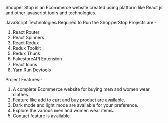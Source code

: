 Shopper Stop is an Ecommerce website created using platform like React js and other javascript tools and technologies.

JavaScript Technologies Required to Run the ShopperStop Projects are:-

1. React Router
2. React Spinners
3. React Redux
4. Redux Toolkit
5. Redux Thunk
6. FakestoreAPI Extension
7. React Icons
8. Yarn Run Devtools

Project  Features:-

1. A complete Ecommerce website for buying men and women wear clothes.
2. Feature like add to cart and buy product are available.
3. Dark mode and light mode are available for your preference.
4. Explore the various men and women wear items.
5. Contact feature is available.

